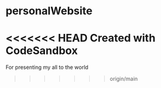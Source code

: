 # personalWebsite
<<<<<<< HEAD
Created with CodeSandbox
=======
For presenting my all to the world
>>>>>>> origin/main
